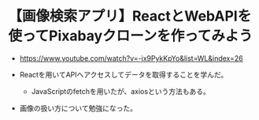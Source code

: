 # 【画像検索アプリ】ReactとWebAPIを使ってPixabayクローンを作ってみよう

- https://www.youtube.com/watch?v=-jx9PykKpYo&list=WL&index=26

- Reactを用いてAPIへアクセスしてデータを取得することを学んだ。
  - JavaScriptのfetchを用いたが、axiosという方法もある。
- 画像の扱い方について勉強になった。